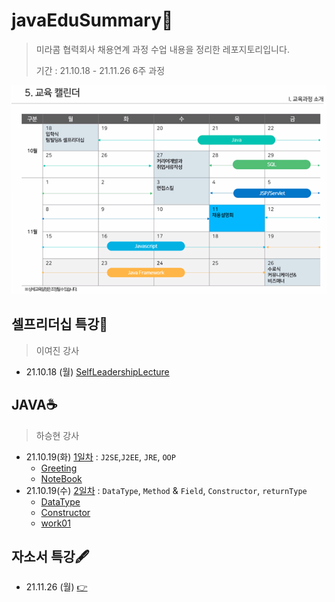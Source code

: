 # javaEduSummary📝

> 미라콤 협력회사 채용연계 과정 수업 내용을 정리한 레포지토리입니다.
>
> 기간 : 21.10.18 - 21.11.26 6주 과정

![과정커리큘럼](./image/README-01.png)

## 셀프리더십 특강🤝

> 이여진 강사

* 21.10.18 (월) [SelfLeadershipLecture](./211018셀프리더십특강.md)

## JAVA☕

> 하승현 강사

* 21.10.19(화) [1일차](./211019JAVA1일차.md) : `J2SE`,`J2EE`, `JRE`, `OOP`
  * [Greeting](./miracom_edu/javaWorkspace/java01_Greeting)
  * [NoteBook](./miracom_edu/javaWorkspace/java02_NoteBook)
* 21.10.19(수) [2일차](./211020JAVA2일차.md) : `DataType`, `Method` & `Field`, `Constructor`, `returnType`
  * [DataType](./miracom_edu/javaWorkspace/java03_DataType)
  * [Constructor](./miracom_edu/javaWorkspace/java04_Constructor)
  * [work01](./miracom_edu/javaWorkspace/work01)

## 자소서 특강🖋️

* 21.11.26 (월) [👉](./211126자소서특강.md)